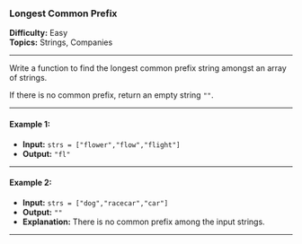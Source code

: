 ### Longest Common Prefix

**Difficulty:** Easy  
**Topics:** Strings, Companies  

---

Write a function to find the longest common prefix string amongst an array of strings.

If there is no common prefix, return an empty string `""`.

---

#### Example 1:

- **Input:** `strs = ["flower","flow","flight"]`
- **Output:** `"fl"`

---

#### Example 2:

- **Input:** `strs = ["dog","racecar","car"]`
- **Output:** `""`
- **Explanation:** There is no common prefix among the input strings.

---